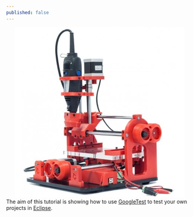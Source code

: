 ```yaml
---
published: false
---
```

<center><img src="/images/CNCPCBFactory.jpg" width="458" height="458"></center>
The aim of this tutorial is showing how to use <a href="https://github.com/google/googletest" target="_blank">GoogleTest</a> to test your own projects in <a href="https://www.eclipse.org/" target="_blank">Eclipse</a>.
  


